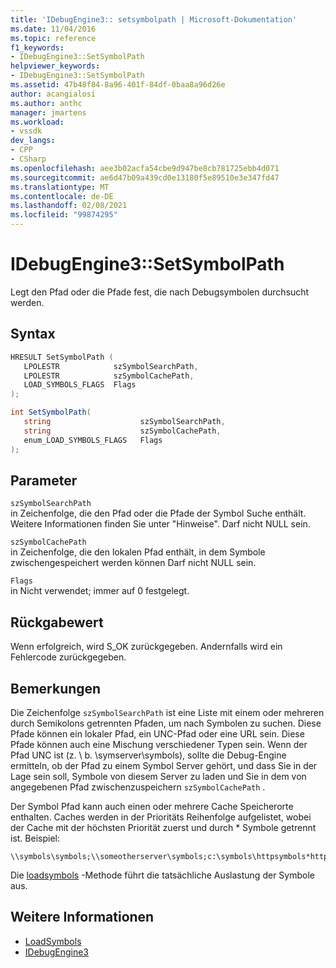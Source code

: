 ```yaml
---
title: 'IDebugEngine3:: setsymbolpath | Microsoft-Dokumentation'
ms.date: 11/04/2016
ms.topic: reference
f1_keywords:
- IDebugEngine3::SetSymbolPath
helpviewer_keywords:
- IDebugEngine3::SetSymbolPath
ms.assetid: 47b48f84-8a96-401f-84df-0baa8a96d26e
author: acangialosi
ms.author: anthc
manager: jmartens
ms.workload:
- vssdk
dev_langs:
- CPP
- CSharp
ms.openlocfilehash: aee3b02acfa54cbe9d947be8cb781725ebb4d071
ms.sourcegitcommit: ae6d47b09a439cd0e13180f5e89510e3e347fd47
ms.translationtype: MT
ms.contentlocale: de-DE
ms.lasthandoff: 02/08/2021
ms.locfileid: "99874295"
---
```

# <a name="idebugengine3setsymbolpath"></a>IDebugEngine3::SetSymbolPath
Legt den Pfad oder die Pfade fest, die nach Debugsymbolen durchsucht werden.

## <a name="syntax"></a>Syntax

```cpp
HRESULT SetSymbolPath (
   LPOLESTR            szSymbolSearchPath,
   LPOLESTR            szSymbolCachePath,
   LOAD_SYMBOLS_FLAGS  Flags
);
```

```csharp
int SetSymbolPath(
   string                    szSymbolSearchPath,
   string                    szSymbolCachePath,
   enum_LOAD_SYMBOLS_FLAGS   Flags
);
```

## <a name="parameters"></a>Parameter

`szSymbolSearchPath`\
in Zeichenfolge, die den Pfad oder die Pfade der Symbol Suche enthält. Weitere Informationen finden Sie unter "Hinweise". Darf nicht NULL sein.

`szSymbolCachePath`\
in Zeichenfolge, die den lokalen Pfad enthält, in dem Symbole zwischengespeichert werden können Darf nicht NULL sein.

`Flags`\
in Nicht verwendet; immer auf 0 festgelegt.

## <a name="return-value"></a>Rückgabewert
 Wenn erfolgreich, wird S_OK zurückgegeben. Andernfalls wird ein Fehlercode zurückgegeben.

## <a name="remarks"></a>Bemerkungen
 Die Zeichenfolge `szSymbolSearchPath` ist eine Liste mit einem oder mehreren durch Semikolons getrennten Pfaden, um nach Symbolen zu suchen. Diese Pfade können ein lokaler Pfad, ein UNC-Pfad oder eine URL sein. Diese Pfade können auch eine Mischung verschiedener Typen sein. Wenn der Pfad UNC ist (z. \\ b. \symserver\symbols), sollte die Debug-Engine ermitteln, ob der Pfad zu einem Symbol Server gehört, und dass Sie in der Lage sein soll, Symbole von diesem Server zu laden und Sie in dem von angegebenen Pfad zwischenzuspeichern `szSymbolCachePath` .

 Der Symbol Pfad kann auch einen oder mehrere Cache Speicherorte enthalten. Caches werden in der Prioritäts Reihenfolge aufgelistet, wobei der Cache mit der höchsten Priorität zuerst und durch * Symbole getrennt ist. Beispiel:

```
\\symbols\symbols;\\someotherserver\symbols;c:\symbols\httpsymbols*https://msdl.microsoft.com
```

 Die [loadsymbols](../../../extensibility/debugger/reference/idebugengine3-loadsymbols.md) -Methode führt die tatsächliche Auslastung der Symbole aus.

## <a name="see-also"></a>Weitere Informationen
- [LoadSymbols](../../../extensibility/debugger/reference/idebugengine3-loadsymbols.md)
- [IDebugEngine3](../../../extensibility/debugger/reference/idebugengine3.md)
